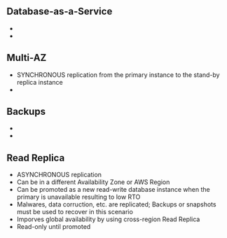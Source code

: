 ## Database-as-a-Service
*
*

## Multi-AZ
* SYNCHRONOUS replication from the primary instance to the stand-by replica instance
* 

## Backups
*
*

## Read Replica
* ASYNCHRONOUS replication
* Can be in a different Availability Zone or AWS Region
* Can be promoted as a new read-write database instance when the primary is unavailable resulting to low RTO
* Malwares, data corruction, etc. are replicated; Backups or snapshots must be used to recover in this scenario
* Imporves global availability by using cross-region Read Replica
* Read-only until promoted
